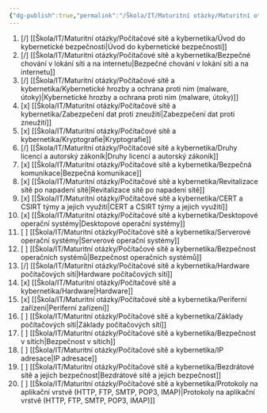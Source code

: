 ```yaml
---
{"dg-publish":true,"permalink":"/Škola/IT/Maturitní otázky/Maturitní otázky - Počítačové sítě a kybernetika/"}
---
```


1. [/] [[Škola/IT/Maturitní otázky/Počítačové sítě a kybernetika/Úvod do kybernetické bezpečnosti\|Úvod do kybernetické bezpečnosti]]
2. [/] [[Škola/IT/Maturitní otázky/Počítačové sítě a kybernetika/Bezpečné chování v lokání síti a na internetu\|Bezpečné chování v lokání síti a na internetu]]
3. [/] [[Škola/IT/Maturitní otázky/Počítačové sítě a kybernetika/Kybernetické hrozby a ochrana proti nim (malware, útoky)\|Kybernetické hrozby a ochrana proti nim (malware, útoky)]]
4. [x] [[Škola/IT/Maturitní otázky/Počítačové sítě a kybernetika/Zabezpečení dat proti zneužití\|Zabezpečení dat proti zneužití]]
5. [x] [[Škola/IT/Maturitní otázky/Počítačové sítě a kybernetika/Kryptografie\|Kryptografie]]
6. [/] [[Škola/IT/Maturitní otázky/Počítačové sítě a kybernetika/Druhy licencí a autorský zákoník\|Druhy licencí a autorský zákoník]]
7. [x] [[Škola/IT/Maturitní otázky/Počítačové sítě a kybernetika/Bezpečná komunikace\|Bezpečná komunikace]]
8. [x] [[Škola/IT/Maturitní otázky/Počítačové sítě a kybernetika/Revitalizace sítě po napadení sítě\|Revitalizace sítě po napadení sítě]]
9. [x] [[Škola/IT/Maturitní otázky/Počítačové sítě a kybernetika/CERT a CSIRT týmy a jejich využití\|CERT a CSIRT týmy a jejich využití]]
10. [x] [[Škola/IT/Maturitní otázky/Počítačové sítě a kybernetika/Desktopové operační systémy\|Desktopové operační systémy]]
11. [ ] [[Škola/IT/Maturitní otázky/Počítačové sítě a kybernetika/Serverové operační systémy\|Serverové operační systémy]]
12. [ ] [[Škola/IT/Maturitní otázky/Počítačové sítě a kybernetika/Bezpečnost operačních systémů\|Bezpečnost operačních systémů]]
13. [/] [[Škola/IT/Maturitní otázky/Počítačové sítě a kybernetika/Hardware počítačových sítí\|Hardware počítačových sítí]]
14. [x] [[Škola/IT/Maturitní otázky/Počítačové sítě a kybernetika/Hardware\|Hardware]]
15. [x] [[Škola/IT/Maturitní otázky/Počítačové sítě a kybernetika/Periferní zařízení\|Periferní zařízení]]
16. [ ] [[Škola/IT/Maturitní otázky/Počítačové sítě a kybernetika/Základy počítačových sítí\|Základy počítačových sítí]]
17. [ ] [[Škola/IT/Maturitní otázky/Počítačové sítě a kybernetika/Bezpečnost v sítích\|Bezpečnost v sítích]]
18. [ ] [[Škola/IT/Maturitní otázky/Počítačové sítě a kybernetika/IP adresace\|IP adresace]]
19. [ ] [[Škola/IT/Maturitní otázky/Počítačové sítě a kybernetika/Bezdrátové sítě a jejich bezpečnost\|Bezdrátové sítě a jejich bezpečnost]]
20. [ ] [[Škola/IT/Maturitní otázky/Počítačové sítě a kybernetika/Protokoly na aplikační vrstvě (HTTP, FTP, SMTP, POP3, IMAP)\|Protokoly na aplikační vrstvě (HTTP, FTP, SMTP, POP3, IMAP)]]